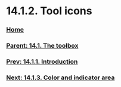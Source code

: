 # 14.1.2. Tool icons

### [Home](./00-home.md)
### [Parent: 14.1. The toolbox](./14-01-00-the-toolbox.md)
### [Prev: 14.1.1. Introduction](./14-01-01-introduction.md)
### [Next: 14.1.3. Color and indicator area](./14-01-03-color-and-indicator-area.md)
